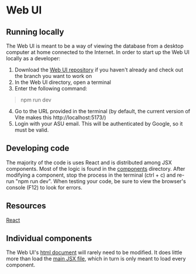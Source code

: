# Web UI
## Running locally
The Web UI is meant to be a way of viewing the database from a desktop computer at home connected to the Internet.  In order to start up the Web UI locally as a developer:

1. Download the [Web UI repository](https://github.com/Field-Day-2022/field-day-2022-webUI) if you haven't already and check out the branch you want to work on
2. In the Web UI directory, open a terminal
3. Enter the following command:
> npm run dev
4. Go to the URL provided in the terminal (by default, the current version of Vite makes this http://localhost:5173/)
5. Login with your ASU email.  This will be authenticated by Google, so it must be valid.

## Developing code
The majority of the code is uses React and is distributed among JSX components.  Most of the logic is found in the [components](https://github.com/Field-Day-2022/field-day-2022-webUI/tree/main/src/components) directory.  After modifying a component, stop the process in the terminal (ctrl + c) and re-run "npm run dev".  When testing your code, be sure to view the browser's console (F12) to look for errors.

## Resources
[React](https://react.dev/)

## Individual components
The Web UI's [html document](https://github.com/Field-Day-2022/field-day-2022-webUI/blob/main/index.html) will rarely need to be modified.  It does little more than load the [main JSX file](https://github.com/Field-Day-2022/field-day-2022-webUI/blob/main/src/main.jsx), which in turn is only meant to load every component.
